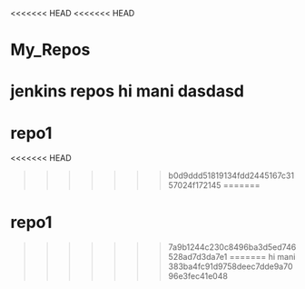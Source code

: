 <<<<<<< HEAD
<<<<<<< HEAD
# My_Repos
jenkins repos
hi mani
dasdasd
=======
# repo1
<<<<<<< HEAD
>>>>>>> b0d9ddd51819134fdd2445167c3157024f172145
=======
# repo1
>>>>>>> 7a9b1244c230c8496ba3d5ed746528ad7d3da7e1
=======
hi mani
>>>>>>> 383ba4fc91d9758deec7dde9a7096e3fec41e048
